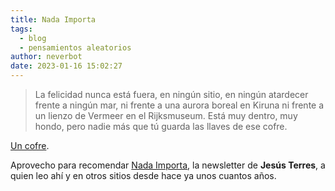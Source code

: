 ```yaml
---
title: Nada Importa
tags:
  - blog
  - pensamientos aleatorios
author: neverbot
date: 2023-01-16 15:02:27
---
```


> La felicidad nunca está fuera, en ningún sitio, en ningún atardecer frente a ningún mar, ni frente a una aurora boreal en Kiruna ni frente a un lienzo de Vermeer en el Rijksmuseum. Está muy dentro, muy hondo, pero nadie más que tú guarda las llaves de ese cofre.

[Un cofre](https://nadaimporta.substack.com/p/un-cofre).

Aprovecho para recomendar [Nada Importa](https://nadaimporta.substack.com/), la newsletter de **Jesús Terres**, a quien leo ahí y en otros sitios desde hace ya unos cuantos años.
